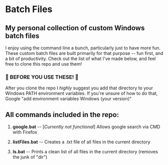 # Batch Files
## My personal collection of custom Windows batch files
I enjoy using the command line a bunch, particularly just to have more fun.
These custom batch files are built primarily for that purpose -- fun first, and a bit of productivity.
Check out the list of what I've made below, and feel free to clone this repo and use them!

### &#x1F538; BEFORE YOU USE THESE! &#x1F538;
After you clone the repo I _highly_ suggest you add that directory to your Windows PATH environment variables.
If you're unsure of how to do that, Google "add environment variables Windows (your version)"

## All commands included in the repo:
1. **google.bat** -- [_Currently not functional_] Allows google search via CMD with Firefox

2. **listFiles.bat** -- Creates a .txt file of all files in the current directory

3. **ls.bat** -- Prints a clean list of all files in the current directory (removes the junk of "dir")